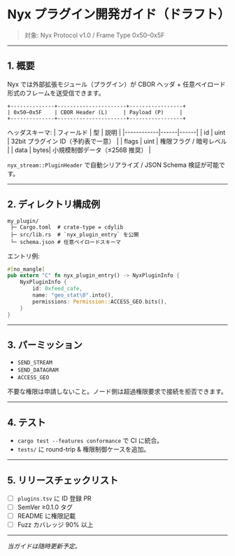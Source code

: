 # Nyx プラグイン開発ガイド（ドラフト）

> 対象: Nyx Protocol v1.0 / Frame Type 0x50–0x5F

---

## 1. 概要
Nyx では外部拡張モジュール（プラグイン）が CBOR ヘッダ + 任意ペイロード形式のフレームを送受信できます。

```
+--------------+----------------------+-----------------+
| 0x50–0x5F    | CBOR Header (L)     | Payload (P)     |
+--------------+----------------------+-----------------+
```

ヘッダスキーマ:
| フィールド | 型   | 説明 |
|------------|------|------|
| id         | uint | 32bit プラグイン ID（予約表で一意） |
| flags      | uint | 権限フラグ / 暗号レベル |
| data       | bytes| 小規模制御データ（≤256B 推奨） |

`nyx_stream::PluginHeader` で自動シリアライズ / JSON Schema 検証が可能です。

---

## 2. ディレクトリ構成例
```
my_plugin/
 ├─ Cargo.toml  # crate-type = cdylib
 ├─ src/lib.rs  # `nyx_plugin_entry` を公開
 └─ schema.json # 任意ペイロードスキーマ
```

エントリ例:
```rust
#[no_mangle]
pub extern "C" fn nyx_plugin_entry() -> NyxPluginInfo {
    NyxPluginInfo {
        id: 0xfeed_cafe,
        name: "geo_stat\0".into(),
        permissions: Permission::ACCESS_GEO.bits(),
    }
}
```

---

## 3. パーミッション
* `SEND_STREAM`
* `SEND_DATAGRAM`
* `ACCESS_GEO`

不要な権限は申請しないこと。ノード側は超過権限要求で接続を拒否できます。

---

## 4. テスト
* `cargo test --features conformance` で CI に統合。
* `tests/` に round-trip & 権限制御ケースを追加。

---

## 5. リリースチェックリスト
- [ ] `plugins.tsv` に ID 登録 PR
- [ ] SemVer ≥0.1.0 タグ
- [ ] README に権限記載
- [ ] Fuzz カバレッジ 90% 以上

---
_当ガイドは随時更新予定。_ 